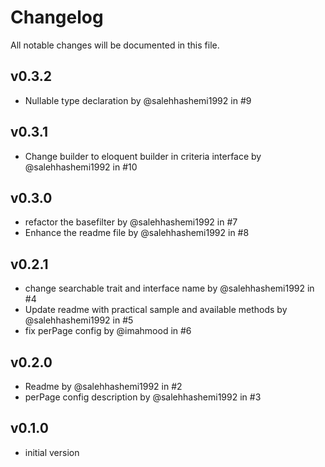 # Changelog

All notable changes will be documented in this file.

## v0.3.2
- Nullable type declaration by @salehhashemi1992 in #9

## v0.3.1
- Change builder to eloquent builder in criteria interface by @salehhashemi1992 in #10

## v0.3.0
- refactor the basefilter by @salehhashemi1992 in #7
- Enhance the readme file by @salehhashemi1992 in #8

## v0.2.1
- change searchable trait and interface name by @salehhashemi1992 in #4
-  Update readme with practical sample and available methods by @salehhashemi1992 in #5
-  fix perPage config by @imahmood in #6

## v0.2.0
- Readme by @salehhashemi1992 in #2
- perPage config description by @salehhashemi1992 in #3

## v0.1.0
- initial version
